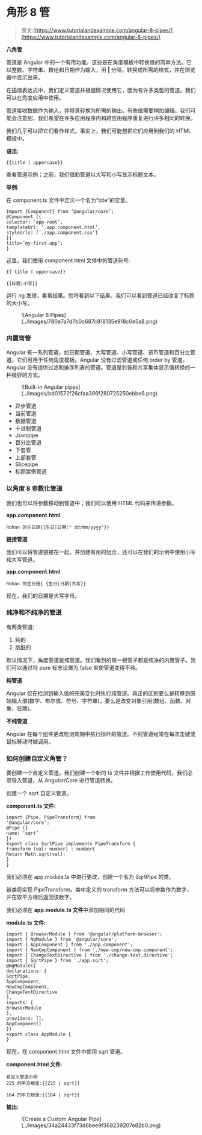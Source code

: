 # 角形 8 管

> 原文:[https://www.tutorialandexample.com/angular-8-pipes/](https://www.tutorialandexample.com/angular-8-pipes/)

**八角管**

管道是 Angular 中的一个有用功能。这些是在角度模板中转换值的简单方法。它以整数、字符串、数组和日期作为输入，用 **|** 分隔，转换成所需的格式，并在浏览器中显示出来。

在插值表达式中，我们定义管道并根据情况使用它，因为有许多类型的管道。我们可以在角度应用中使用。

管道接收数据作为输入，并将其转换为所需的输出。有些值需要稍加编辑。我们可能会注意到，我们希望在许多应用程序内和跨应用程序重复进行许多相同的转换。

我们几乎可以把它们看作样式，事实上，我们可能想把它们应用到我们的 HTML 模板中。

**语法:**

```
{{title | uppercase}}
```

查看管道示例；之前，我们借助管道以大写和小写显示标题文本。

**举例:**

在 component.ts 文件中定义一个名为“title”的变量。

```
Import {Component} from ‘@angular/core’;
@Component ({
selector: ‘app-root’,
templateUrl: ‘.app.component.html’,
styleUrls: [‘./app.component.css’]
}]
title=’my-first-app’;
} 
```

这里，我们使用 component.html 文件中的管道符号:

```
{{ title | uppercase}} 

{{标题|小写}} 

```

运行 ng 发球，看看结果。您将看到以下结果。我们可以看到管道已经改变了标题的大小写。

<figure class="aligncenter">![Angular 8 Pipes](../Images/780e7a7d7b0c687c818135e918c0e5a8.png)</figure>

### 内置弯管

Angular 有一系列管道，如日期管道、大写管道、小写管道、货币管道和百分比管道。它们可用于任何角度模板。Angular 没有过滤管道或任何 order by 管道。Angular 没有提供过滤和排序列表的管道。管道是封装和共享集体显示值转换的一种极好的方式。

<figure class="aligncenter">![Built-in Angular pipes](../Images/bd01572f26cfaa396f280725250ebbe6.png)</figure>

*   异步管道
*   当前管道
*   数据管道
*   十进制管道
*   Jsonpipe
*   百分比管道
*   下套管
*   上部套管
*   Slicepipe
*   标题案例管道

### 以角度 8 参数化管道

我们也可以将参数移动到管道中；我们可以使用 HTML 代码来传递参数。

**app.component.html**

```
Rohan 的生日是{{生日|日期:" dd/mm/yyyy"}} 
```

**链接管道**

我们可以将管道链接在一起，并创建有用的组合，还可以在我们的示例中使用小写和大写管道。

**app.component.html**

```
Rohan 的生日是{ {生日|日期|大写}} 
```

现在，我们的日期是大写字母。

### 纯净和不纯净的管道

有两类管道:

1.  纯的
2.  肮脏的

默认情况下，角度管道是纯管道。我们看到的每一根管子都是纯净的内置管子。我们可以通过将 pure 标志设置为 false 来使管道变得不纯。

**纯管道**

Angular 仅在检测到输入值的完美变化时执行纯管道。真正的区别要么是转移到原始输入值(数字、布尔值、符号、字符串)，要么是改变对象引用(数组、函数、对象、日期)。

**不纯管道**

Angular 在每个组件更改检测周期中执行损坏的管道。不纯管道经常在每次击键或鼠标移动时被调用。

### 如何创建自定义角管？

要创建一个自定义管道，我们创建一个新的 ts 文件并根据工作使用代码，我们必须导入管道，从 Angular/Core 进行管道转换。

创建一个 sqrt 自定义管道。

**component.ts 文件:**

```
import {Pipe, PipeTransform} from
‘@angular/core’;
@Pipe ({
name: ‘sqrt’
})
Export class SqrtPipe implements PipeTransform {
transform (val: number) : number{
Return Math.sqrt(val);
}
}  
```

我们必须在 app.module.ts 中进行更改，创建一个名为 SqrtPipe 的类。

该类将实现 PipeTransform。类中定义的 transform 方法可以将参数作为数字，并在取平方根后返回该数字。

我们必须在 **app.module.ts 文件**中添加相同的代码

**module.ts 文件:**

```
import { BrowserModule } from '@angular/platform-browser';
import { NgModule } from '@angular/core';
import { AppComponent } from './app.component';
import { NewCmpComponent } from './new-cmp/new-cmp.component';
import { ChangeTextDirective } from './change-text.directive';
import { SqrtPipe } from './app.sqrt';
@NgModule({
declarations: [
SqrtPipe,
AppComponent,
NewCmpComponent,
ChangeTextDirective
],
imports: [
BrowserModule
],
providers: [],
AppComponent]
})
export class AppModule {
}
```

现在，在 component.html 文件中使用 sqrt 管道。

**component.html 文件:**

```
自定义管道示例
225 的平方根是:{{225 | sqrt}}

164 的平方根是:{{164 | sqrt}}

```

**输出:**

<figure class="aligncenter">![Create a Custom Angular Pipe](../Images/34a24433f73d6bee9f368239207e82b0.png)</figure>